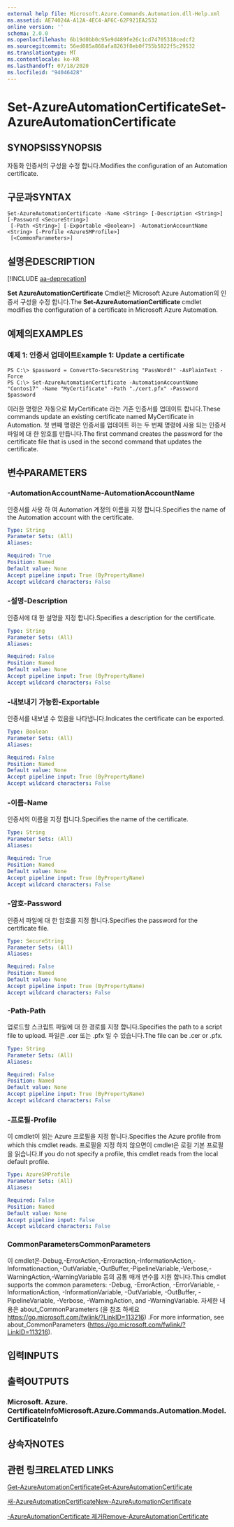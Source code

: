 ```yaml
---
external help file: Microsoft.Azure.Commands.Automation.dll-Help.xml
ms.assetid: AE74024A-A12A-4EC4-AF6C-62F921EA2532
online version: ''
schema: 2.0.0
ms.openlocfilehash: 6b19d0bb0c95e9d489fe26c1cd74705318cedcf2
ms.sourcegitcommit: 56ed085a868afa8263f8eb0f755b5822f5c29532
ms.translationtype: MT
ms.contentlocale: ko-KR
ms.lasthandoff: 07/18/2020
ms.locfileid: "94046428"
---
```

# <span data-ttu-id="06c8f-101">Set-AzureAutomationCertificate</span><span class="sxs-lookup"><span data-stu-id="06c8f-101">Set-AzureAutomationCertificate</span></span>

## <span data-ttu-id="06c8f-102">SYNOPSIS</span><span class="sxs-lookup"><span data-stu-id="06c8f-102">SYNOPSIS</span></span>

<span data-ttu-id="06c8f-103">자동화 인증서의 구성을 수정 합니다.</span><span class="sxs-lookup"><span data-stu-id="06c8f-103">Modifies the configuration of an Automation certificate.</span></span>

## <span data-ttu-id="06c8f-104">구문과</span><span class="sxs-lookup"><span data-stu-id="06c8f-104">SYNTAX</span></span>

```
Set-AzureAutomationCertificate -Name <String> [-Description <String>] [-Password <SecureString>]
 [-Path <String>] [-Exportable <Boolean>] -AutomationAccountName <String> [-Profile <AzureSMProfile>]
 [<CommonParameters>]
```

## <span data-ttu-id="06c8f-105">설명은</span><span class="sxs-lookup"><span data-stu-id="06c8f-105">DESCRIPTION</span></span>

[!INCLUDE [aa-deprecation](../include/aa-deprecation.md)]

<span data-ttu-id="06c8f-106">**Set AzureAutomationCertificate** Cmdlet은 Microsoft Azure Automation의 인증서 구성을 수정 합니다.</span><span class="sxs-lookup"><span data-stu-id="06c8f-106">The **Set-AzureAutomationCertificate** cmdlet modifies the configuration of a certificate in Microsoft Azure Automation.</span></span>

## <span data-ttu-id="06c8f-107">예제의</span><span class="sxs-lookup"><span data-stu-id="06c8f-107">EXAMPLES</span></span>

### <span data-ttu-id="06c8f-108">예제 1: 인증서 업데이트</span><span class="sxs-lookup"><span data-stu-id="06c8f-108">Example 1: Update a certificate</span></span>
```
PS C:\> $password = ConvertTo-SecureString "PassWord!" -AsPlainText -Force
PS C:\> Set-AzureAutomationCertificate -AutomationAccountName "Contos17" -Name "MyCertificate" -Path "./cert.pfx" -Password $password
```

<span data-ttu-id="06c8f-109">이러한 명령은 자동으로 MyCertificate 라는 기존 인증서를 업데이트 합니다.</span><span class="sxs-lookup"><span data-stu-id="06c8f-109">These commands update an existing certificate named MyCertificate in Automation.</span></span>
<span data-ttu-id="06c8f-110">첫 번째 명령은 인증서를 업데이트 하는 두 번째 명령에 사용 되는 인증서 파일에 대 한 암호를 만듭니다.</span><span class="sxs-lookup"><span data-stu-id="06c8f-110">The first command creates the password for the certificate file that is used in the second command that updates the certificate.</span></span>

## <span data-ttu-id="06c8f-111">변수</span><span class="sxs-lookup"><span data-stu-id="06c8f-111">PARAMETERS</span></span>

### <span data-ttu-id="06c8f-112">-AutomationAccountName</span><span class="sxs-lookup"><span data-stu-id="06c8f-112">-AutomationAccountName</span></span>
<span data-ttu-id="06c8f-113">인증서를 사용 하 여 Automation 계정의 이름을 지정 합니다.</span><span class="sxs-lookup"><span data-stu-id="06c8f-113">Specifies the name of the Automation account with the certificate.</span></span>

```yaml
Type: String
Parameter Sets: (All)
Aliases: 

Required: True
Position: Named
Default value: None
Accept pipeline input: True (ByPropertyName)
Accept wildcard characters: False
```

### <span data-ttu-id="06c8f-114">-설명</span><span class="sxs-lookup"><span data-stu-id="06c8f-114">-Description</span></span>
<span data-ttu-id="06c8f-115">인증서에 대 한 설명을 지정 합니다.</span><span class="sxs-lookup"><span data-stu-id="06c8f-115">Specifies a description for the certificate.</span></span>

```yaml
Type: String
Parameter Sets: (All)
Aliases: 

Required: False
Position: Named
Default value: None
Accept pipeline input: True (ByPropertyName)
Accept wildcard characters: False
```

### <span data-ttu-id="06c8f-116">-내보내기 가능한</span><span class="sxs-lookup"><span data-stu-id="06c8f-116">-Exportable</span></span>
<span data-ttu-id="06c8f-117">인증서를 내보낼 수 있음을 나타냅니다.</span><span class="sxs-lookup"><span data-stu-id="06c8f-117">Indicates the certificate can be exported.</span></span>

```yaml
Type: Boolean
Parameter Sets: (All)
Aliases: 

Required: False
Position: Named
Default value: None
Accept pipeline input: True (ByPropertyName)
Accept wildcard characters: False
```

### <span data-ttu-id="06c8f-118">-이름</span><span class="sxs-lookup"><span data-stu-id="06c8f-118">-Name</span></span>
<span data-ttu-id="06c8f-119">인증서의 이름을 지정 합니다.</span><span class="sxs-lookup"><span data-stu-id="06c8f-119">Specifies the name of the certificate.</span></span>

```yaml
Type: String
Parameter Sets: (All)
Aliases: 

Required: True
Position: Named
Default value: None
Accept pipeline input: True (ByPropertyName)
Accept wildcard characters: False
```

### <span data-ttu-id="06c8f-120">-암호</span><span class="sxs-lookup"><span data-stu-id="06c8f-120">-Password</span></span>
<span data-ttu-id="06c8f-121">인증서 파일에 대 한 암호를 지정 합니다.</span><span class="sxs-lookup"><span data-stu-id="06c8f-121">Specifies the password for the certificate file.</span></span>

```yaml
Type: SecureString
Parameter Sets: (All)
Aliases: 

Required: False
Position: Named
Default value: None
Accept pipeline input: True (ByPropertyName)
Accept wildcard characters: False
```

### <span data-ttu-id="06c8f-122">-Path</span><span class="sxs-lookup"><span data-stu-id="06c8f-122">-Path</span></span>
<span data-ttu-id="06c8f-123">업로드할 스크립트 파일에 대 한 경로를 지정 합니다.</span><span class="sxs-lookup"><span data-stu-id="06c8f-123">Specifies the path to a script file to upload.</span></span>
<span data-ttu-id="06c8f-124">파일은 .cer 또는 .pfx 일 수 있습니다.</span><span class="sxs-lookup"><span data-stu-id="06c8f-124">The file can be .cer or .pfx.</span></span>

```yaml
Type: String
Parameter Sets: (All)
Aliases: 

Required: False
Position: Named
Default value: None
Accept pipeline input: True (ByPropertyName)
Accept wildcard characters: False
```

### <span data-ttu-id="06c8f-125">-프로필</span><span class="sxs-lookup"><span data-stu-id="06c8f-125">-Profile</span></span>
<span data-ttu-id="06c8f-126">이 cmdlet이 읽는 Azure 프로필을 지정 합니다.</span><span class="sxs-lookup"><span data-stu-id="06c8f-126">Specifies the Azure profile from which this cmdlet reads.</span></span>
<span data-ttu-id="06c8f-127">프로필을 지정 하지 않으면이 cmdlet은 로컬 기본 프로필을 읽습니다.</span><span class="sxs-lookup"><span data-stu-id="06c8f-127">If you do not specify a profile, this cmdlet reads from the local default profile.</span></span>

```yaml
Type: AzureSMProfile
Parameter Sets: (All)
Aliases: 

Required: False
Position: Named
Default value: None
Accept pipeline input: False
Accept wildcard characters: False
```

### <span data-ttu-id="06c8f-128">CommonParameters</span><span class="sxs-lookup"><span data-stu-id="06c8f-128">CommonParameters</span></span>
<span data-ttu-id="06c8f-129">이 cmdlet은-Debug,-ErrorAction,-Erroraction,-InformationAction,-Informationaction,-OutVariable,-OutBuffer,-PipelineVariable,-Verbose,-WarningAction,-WarningVariable 등의 공통 매개 변수를 지원 합니다.</span><span class="sxs-lookup"><span data-stu-id="06c8f-129">This cmdlet supports the common parameters: -Debug, -ErrorAction, -ErrorVariable, -InformationAction, -InformationVariable, -OutVariable, -OutBuffer, -PipelineVariable, -Verbose, -WarningAction, and -WarningVariable.</span></span> <span data-ttu-id="06c8f-130">자세한 내용은 about_CommonParameters (을 참조 하세요 https://go.microsoft.com/fwlink/?LinkID=113216) .</span><span class="sxs-lookup"><span data-stu-id="06c8f-130">For more information, see about_CommonParameters (https://go.microsoft.com/fwlink/?LinkID=113216).</span></span>

## <span data-ttu-id="06c8f-131">입력</span><span class="sxs-lookup"><span data-stu-id="06c8f-131">INPUTS</span></span>

## <span data-ttu-id="06c8f-132">출력</span><span class="sxs-lookup"><span data-stu-id="06c8f-132">OUTPUTS</span></span>

### <span data-ttu-id="06c8f-133">Microsoft. Azure. CertificateInfo</span><span class="sxs-lookup"><span data-stu-id="06c8f-133">Microsoft.Azure.Commands.Automation.Model.CertificateInfo</span></span>

## <span data-ttu-id="06c8f-134">상속자</span><span class="sxs-lookup"><span data-stu-id="06c8f-134">NOTES</span></span>

## <span data-ttu-id="06c8f-135">관련 링크</span><span class="sxs-lookup"><span data-stu-id="06c8f-135">RELATED LINKS</span></span>

[<span data-ttu-id="06c8f-136">Get-AzureAutomationCertificate</span><span class="sxs-lookup"><span data-stu-id="06c8f-136">Get-AzureAutomationCertificate</span></span>](./Get-AzureAutomationCertificate.md)

[<span data-ttu-id="06c8f-137">새-AzureAutomationCertificate</span><span class="sxs-lookup"><span data-stu-id="06c8f-137">New-AzureAutomationCertificate</span></span>](./New-AzureAutomationCertificate.md)

[<span data-ttu-id="06c8f-138">-AzureAutomationCertificate 제거</span><span class="sxs-lookup"><span data-stu-id="06c8f-138">Remove-AzureAutomationCertificate</span></span>](./Remove-AzureAutomationCertificate.md)


